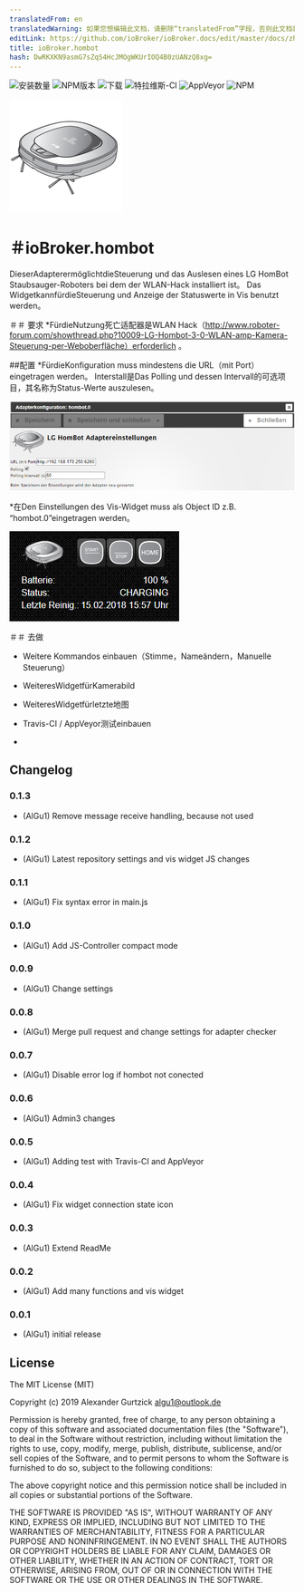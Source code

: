 ```yaml
---
translatedFrom: en
translatedWarning: 如果您想编辑此文档，请删除“translatedFrom”字段，否则此文档将再次自动翻译
editLink: https://github.com/ioBroker/ioBroker.docs/edit/master/docs/zh-cn/adapterref/iobroker.hombot/README.md
title: ioBroker.hombot
hash: DwRKXKN9asmG7sZqS4HcJMOgWKUrIOQ4B0zUANzQ8xg=
---
```

![安装数量](http://iobroker.live/badges/hombot-stable.svg)
![NPM版本](http://img.shields.io/npm/v/iobroker.hombot.svg)
![下载](https://img.shields.io/npm/dm/iobroker.hombot.svg)
![特拉维斯-CI](https://img.shields.io/travis/AlGu1/ioBroker.hombot/master.svg)
![AppVeyor](https://ci.appveyor.com/api/projects/status/github/AlGu1/ioBroker.hombot?branch=master&svg=true)
![NPM](https://nodei.co/npm/iobroker.hombot.png?downloads=true)

<img src="admin/hombot.png"></img>

＃ioBroker.hombot
=================

DieserAdapterermöglichtdieSteuerung und das Auslesen eines LG HomBot Staubsauger-Roboters bei dem der WLAN-Hack installiert ist。 Das WidgetkannfürdieSteuerung und Anzeige der Statuswerte in Vis benutzt werden。

＃＃ 要求
*FürdieNutzung死亡适配器是WLAN Hack（http://www.roboter-forum.com/showthread.php?10009-LG-Hombot-3-0-WLAN-amp-Kamera-Steuerung-per-Weboberfläche）erforderlich 。

##配置
*FürdieKonfiguration muss mindestens die URL（mit Port）eingetragen werden。 Interstall是Das Polling und dessen Intervall的可选项目，其名称为Status-Werte auszulesen。

   ![截图](../../../en/adapterref/iobroker.hombot/img/settings.png)

*在Den Einstellungen des Vis-Widget muss als Object ID z.B. “hombot.0”eingetragen werden。

   ![截图](../../../en/adapterref/iobroker.hombot/img/widget.png)

＃＃ 去做
* Weitere Kommandos einbauen（Stimme，Nameändern，Manuelle Steuerung）
* WeiteresWidgetfürKamerabild
* WeiteresWidgetfürletzte地图
* Travis-CI / AppVeyor测试einbauen

*

## Changelog
### 0.1.3
* (AlGu1) Remove message receive handling, because not used

### 0.1.2
* (AlGu1) Latest repository settings and vis widget JS changes

### 0.1.1
* (AlGu1) Fix syntax error in main.js

### 0.1.0
* (AlGu1) Add JS-Controller compact mode 

### 0.0.9
* (AlGu1) Change settings

### 0.0.8
* (AlGu1) Merge pull request and change settings for adapter checker

### 0.0.7
* (AlGu1) Disable error log if hombot not conected

### 0.0.6
* (AlGu1) Admin3 changes

### 0.0.5
* (AlGu1) Adding test with Travis-CI and AppVeyor

### 0.0.4
* (AlGu1) Fix widget connection state icon

### 0.0.3
* (AlGu1) Extend ReadMe

### 0.0.2
* (AlGu1) Add many functions and vis widget

### 0.0.1
* (AlGu1) initial release

## License
The MIT License (MIT)

Copyright (c) 2019 Alexander Gurtzick <algu1@outlook.de>

Permission is hereby granted, free of charge, to any person obtaining a copy
of this software and associated documentation files (the "Software"), to deal
in the Software without restriction, including without limitation the rights
to use, copy, modify, merge, publish, distribute, sublicense, and/or sell
copies of the Software, and to permit persons to whom the Software is
furnished to do so, subject to the following conditions:

The above copyright notice and this permission notice shall be included in
all copies or substantial portions of the Software.

THE SOFTWARE IS PROVIDED "AS IS", WITHOUT WARRANTY OF ANY KIND, EXPRESS OR
IMPLIED, INCLUDING BUT NOT LIMITED TO THE WARRANTIES OF MERCHANTABILITY,
FITNESS FOR A PARTICULAR PURPOSE AND NONINFRINGEMENT. IN NO EVENT SHALL THE
AUTHORS OR COPYRIGHT HOLDERS BE LIABLE FOR ANY CLAIM, DAMAGES OR OTHER
LIABILITY, WHETHER IN AN ACTION OF CONTRACT, TORT OR OTHERWISE, ARISING FROM,
OUT OF OR IN CONNECTION WITH THE SOFTWARE OR THE USE OR OTHER DEALINGS IN
THE SOFTWARE.
